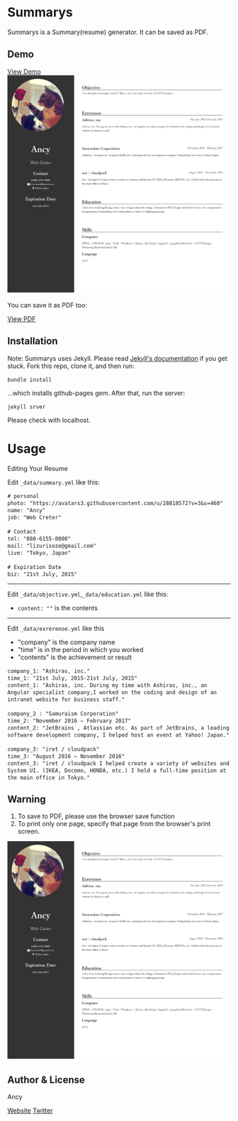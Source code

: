 
# Summarys

Summarys is a Summary(resume) generator. It can be saved as PDF.

## Demo
[View Demo](http://lazulirose.com/summarys-demo/)
![View](./img/Summarys-preview.png)

You can save it as PDF too:

[View PDF](http://lazulirose.com/summarys-demo/Ancy's-summary.pdf)


## Installation

Note: Summarys uses Jekyll. Please read [Jekyll's documentation](https://jekyllrb.com/) if you get stuck.
Fork this repo, clone it, and then run:
```
bundle install
```
...which installs github-pages gem. After that, run the server:
```
jekyll srver
```
Please check with localhost.

# Usage

Editing Your Resume

Edit `_data/summary.yml` like this:

```
# personal
photo: "https://avatars3.githubusercontent.com/u/28818572?v=3&s=460"
name: "Ancy"
job: "Web Creter"

# Contact
tel: "080-6155-0000"
mail: "lizurisoze@gmail.com"
live: "Tokyo, Japan"

# Expiration Date
biz: "21st July, 2015"
```
---
Edit `_data/objective.yml`,`_data/education.yml` like this:

- `content: ""` is the contents 

---

Edit `_data/exrerenoe.yml` like this
- "company" is the company name
- "time" is in the period in which you worked 
- "contents" is the achievement or result

```
company_1: "Ashiras, inc."
time_1: "21st July, 2015-21st July, 2015"
content_1: "Ashiras, inc. During my time with Ashiras, inc., an Angular specialist company,I worked on the coding and design of an intranet website for business staff."

company_2 : "Samuraism Corporation"
time_2: "November 2016 – February 2017"
content_2: "JetBrains , Atlassian etc. As part of JetBrains, a leading software development company, I helped host an event at Yahoo! Japan."

company_3: "iret / cloudpack"
time_3: "August 2016 – November 2016"
content_3: "iret / cloudpack I helped create a variety of websites and System UI. (IKEA, Docomo, HONDA, etc.) I held a full-time position at the main office in Tokyo."
```

## Warning
1. To save to PDF, please use the browser save function
1. To print only one page, specify that page from the browser's print screen.

![View](./img/Summarys-preview.png)

## Author & License

Ancy

[Website](http://lazulirose.com/)
[Twitter](https://twitter.com/lazulirose_ancy)

